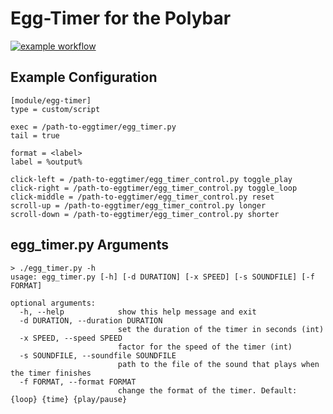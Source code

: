 Egg-Timer for the Polybar
=========================
[![example workflow](https://github.com/gregorriegler/polybar-egg-timer/actions/workflows/python-app.yml/badge.svg)](https://github.com/gregorriegler/polybar-egg-timer/actions/workflows/python-app.yml)

## Example Configuration
```
[module/egg-timer]
type = custom/script

exec = /path-to-eggtimer/egg_timer.py
tail = true

format = <label>
label = %output%

click-left = /path-to-eggtimer/egg_timer_control.py toggle_play
click-right = /path-to-eggtimer/egg_timer_control.py toggle_loop
click-middle = /path-to-eggtimer/egg_timer_control.py reset
scroll-up = /path-to-eggtimer/egg_timer_control.py longer
scroll-down = /path-to-eggtimer/egg_timer_control.py shorter
```

## egg_timer.py Arguments
```
> ./egg_timer.py -h                             
usage: egg_timer.py [-h] [-d DURATION] [-x SPEED] [-s SOUNDFILE] [-f FORMAT]

optional arguments:
  -h, --help            show this help message and exit
  -d DURATION, --duration DURATION
                        set the duration of the timer in seconds (int)
  -x SPEED, --speed SPEED
                        factor for the speed of the timer (int)
  -s SOUNDFILE, --soundfile SOUNDFILE
                        path to the file of the sound that plays when the timer finishes
  -f FORMAT, --format FORMAT
                        change the format of the timer. Default: {loop} {time} {play/pause}
```
